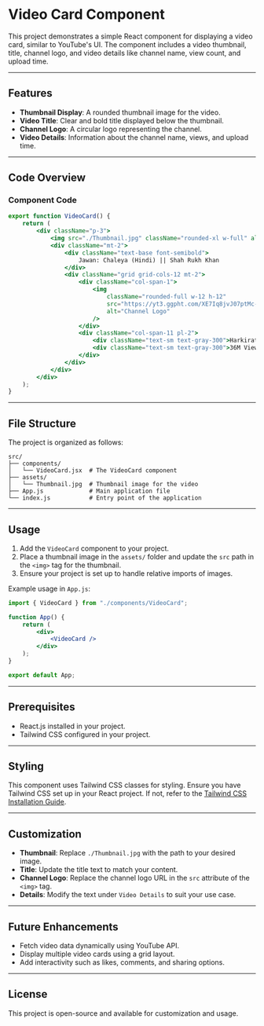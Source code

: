 # Video Card Component

This project demonstrates a simple React component for displaying a video card, similar to YouTube's UI. The component includes a video thumbnail, title, channel logo, and video details like channel name, view count, and upload time.

---

## Features
- **Thumbnail Display**: A rounded thumbnail image for the video.
- **Video Title**: Clear and bold title displayed below the thumbnail.
- **Channel Logo**: A circular logo representing the channel.
- **Video Details**: Information about the channel name, views, and upload time.

---

## Code Overview

### Component Code
```jsx
export function VideoCard() {
    return (
        <div className="p-3">
            <img src="./Thumbnail.jpg" className="rounded-xl w-full" alt="Video Thumbnail" />
            <div className="mt-2">
                <div className="text-base font-semibold">
                    Jawan: Chaleya (Hindi) || Shah Rukh Khan
                </div>
                <div className="grid grid-cols-12 mt-2">
                    <div className="col-span-1">
                        <img
                            className="rounded-full w-12 h-12"
                            src="https://yt3.ggpht.com/XE7Iq8jvJ07ptMc-HxZR_V-2XgXCb0i06i4E_dypl7xSR655WXaQeglfqNuEeuwH3oM9RKVodQ=s176-c-k-c0x00ffffff-no-rj-mo"
                            alt="Channel Logo"
                        />
                    </div>
                    <div className="col-span-11 pl-2">
                        <div className="text-sm text-gray-300">Harkirat Singh</div>
                        <div className="text-sm text-gray-300">36M Views | 13 days ago</div>
                    </div>
                </div>
            </div>
        </div>
    );
}
```

---

## File Structure
The project is organized as follows:

```
src/
├── components/
│   └── VideoCard.jsx  # The VideoCard component
├── assets/
│   └── Thumbnail.jpg  # Thumbnail image for the video
├── App.js             # Main application file
└── index.js           # Entry point of the application
```

---

## Usage
1. Add the `VideoCard` component to your project.
2. Place a thumbnail image in the `assets/` folder and update the `src` path in the `<img>` tag for the thumbnail.
3. Ensure your project is set up to handle relative imports of images.

Example usage in `App.js`:
```jsx
import { VideoCard } from "./components/VideoCard";

function App() {
    return (
        <div>
            <VideoCard />
        </div>
    );
}

export default App;
```

---

## Prerequisites
- React.js installed in your project.
- Tailwind CSS configured in your project.

---

## Styling
This component uses Tailwind CSS classes for styling. Ensure you have Tailwind CSS set up in your React project. If not, refer to the [Tailwind CSS Installation Guide](https://tailwindcss.com/docs/installation).

---

## Customization
- **Thumbnail**: Replace `./Thumbnail.jpg` with the path to your desired image.
- **Title**: Update the title text to match your content.
- **Channel Logo**: Replace the channel logo URL in the `src` attribute of the `<img>` tag.
- **Details**: Modify the text under `Video Details` to suit your use case.

---

## Future Enhancements
- Fetch video data dynamically using YouTube API.
- Display multiple video cards using a grid layout.
- Add interactivity such as likes, comments, and sharing options.

---

## License
This project is open-source and available for customization and usage.

